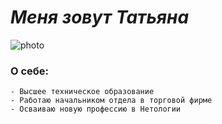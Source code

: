 
# *Меня зовут Татьяна*


![photo](https://user-images.githubusercontent.com/112023120/188234648-4455d23f-2f4e-401a-b585-92b557989ec5.jpg)


### О себе:
	- Высшее техническое образование
	- Работаю начальником отдела в торговой фирме
	- Осваиваю новую профессию в Нетологии

